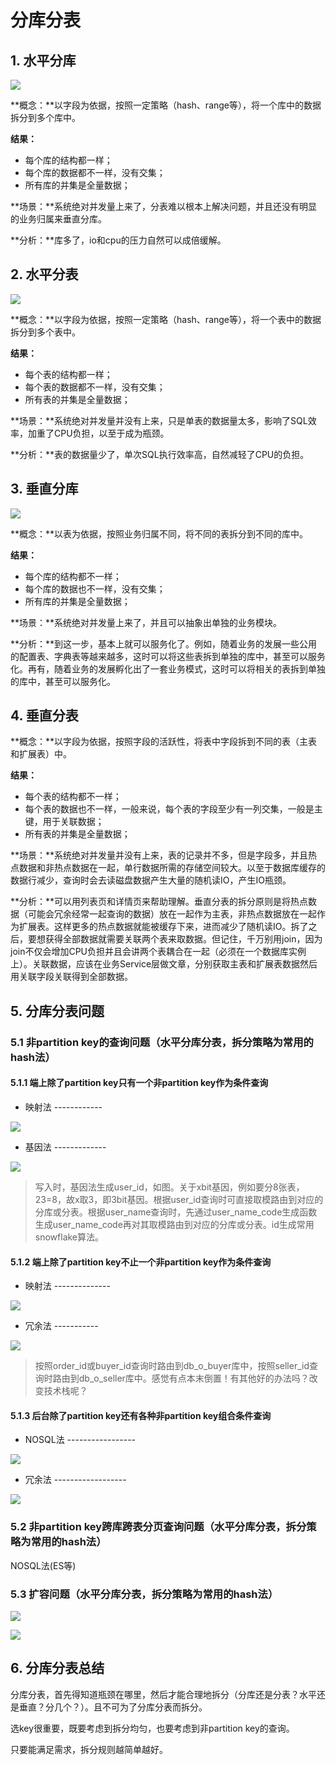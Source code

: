 # 分库分表

## 1. 水平分库

![](../assets/1001.png)


**概念：**以字段为依据，按照一定策略（hash、range等），将一个库中的数据拆分到多个库中。

**结果：**

* 每个库的结构都一样；
* 每个库的数据都不一样，没有交集；
* 所有库的并集是全量数据；

**场景：**系统绝对并发量上来了，分表难以根本上解决问题，并且还没有明显的业务归属来垂直分库。

**分析：**库多了，io和cpu的压力自然可以成倍缓解。


## 2. 水平分表

![](../assets/1002.png)

**概念：**以字段为依据，按照一定策略（hash、range等），将一个表中的数据拆分到多个表中。

**结果：**

* 每个表的结构都一样；
* 每个表的数据都不一样，没有交集；
* 所有表的并集是全量数据；


**场景：**系统绝对并发量并没有上来，只是单表的数据量太多，影响了SQL效率，加重了CPU负担，以至于成为瓶颈。

**分析：**表的数据量少了，单次SQL执行效率高，自然减轻了CPU的负担。

## 3. 垂直分库

![](../assets/1003.png)

**概念：**以表为依据，按照业务归属不同，将不同的表拆分到不同的库中。

**结果：**

* 每个库的结构都不一样；
* 每个库的数据也不一样，没有交集；
* 所有库的并集是全量数据；


**场景：**系统绝对并发量上来了，并且可以抽象出单独的业务模块。

**分析：**到这一步，基本上就可以服务化了。例如，随着业务的发展一些公用的配置表、字典表等越来越多，这时可以将这些表拆到单独的库中，甚至可以服务化。再有，随着业务的发展孵化出了一套业务模式，这时可以将相关的表拆到单独的库中，甚至可以服务化。

## 4. 垂直分表

**概念：**以字段为依据，按照字段的活跃性，将表中字段拆到不同的表（主表和扩展表）中。

**结果：**

* 每个表的结构都不一样；
* 每个表的数据也不一样，一般来说，每个表的字段至少有一列交集，一般是主键，用于关联数据；
* 所有表的并集是全量数据；

**场景：**系统绝对并发量并没有上来，表的记录并不多，但是字段多，并且热点数据和非热点数据在一起，单行数据所需的存储空间较大。以至于数据库缓存的数据行减少，查询时会去读磁盘数据产生大量的随机读IO，产生IO瓶颈。

**分析：**可以用列表页和详情页来帮助理解。垂直分表的拆分原则是将热点数据（可能会冗余经常一起查询的数据）放在一起作为主表，非热点数据放在一起作为扩展表。这样更多的热点数据就能被缓存下来，进而减少了随机读IO。拆了之后，要想获得全部数据就需要关联两个表来取数据。但记住，千万别用join，因为join不仅会增加CPU负担并且会讲两个表耦合在一起（必须在一个数据库实例上）。关联数据，应该在业务Service层做文章，分别获取主表和扩展表数据然后用关联字段关联得到全部数据。

## 5. 分库分表问题

### 5.1 非partition key的查询问题（水平分库分表，拆分策略为常用的hash法）

#### 5.1.1 端上除了partition key只有一个非partition key作为条件查询

- 映射法 ------------

![](../assets/1004.png)

- 基因法 -------------

![](../assets/1005.png)

> 写入时，基因法生成user_id，如图。关于xbit基因，例如要分8张表，23=8，故x取3，即3bit基因。根据user_id查询时可直接取模路由到对应的分库或分表。根据user_name查询时，先通过user_name_code生成函数生成user_name_code再对其取模路由到对应的分库或分表。id生成常用snowflake算法。

#### 5.1.2 端上除了partition key不止一个非partition key作为条件查询

- 映射法 --------------

![](../assets/1006.png)

- 冗余法 -----------

![](../assets/1007.png)

> 按照order_id或buyer_id查询时路由到db_o_buyer库中，按照seller_id查询时路由到db_o_seller库中。感觉有点本末倒置！有其他好的办法吗？改变技术栈呢？

#### 5.1.3 后台除了partition key还有各种非partition key组合条件查询

- NOSQL法 -----------------

![](../assets/1008.png)

- 冗余法 ------------------

![](../assets/1009.png)

### 5.2 非partition key跨库跨表分页查询问题（水平分库分表，拆分策略为常用的hash法）

NOSQL法(ES等)

### 5.3 扩容问题（水平分库分表，拆分策略为常用的hash法）

![](../assets/1010.png)

![](../assets/1011.png)



## 6. 分库分表总结

分库分表，首先得知道瓶颈在哪里，然后才能合理地拆分（分库还是分表？水平还是垂直？分几个？）。且不可为了分库分表而拆分。

选key很重要，既要考虑到拆分均匀，也要考虑到非partition key的查询。

只要能满足需求，拆分规则越简单越好。

